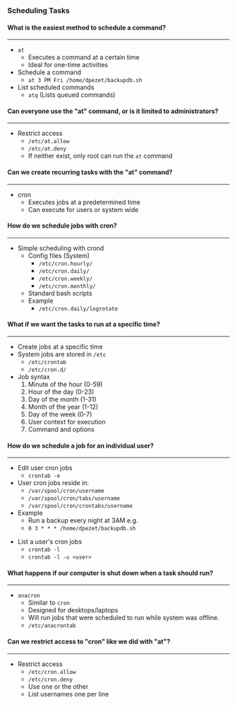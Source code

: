 ### Scheduling Tasks

#### What is the easiest method to schedule a command?

---

- `at`
  - Executes a command at a certain time
  - Ideal for one-time activities
- Schedule a command
  - `at 3 PM Fri /home/dpezet/backupdb.sh`
- List scheduled commands
  - `atq` (Lists queued commands)

#### Can everyone use the "at" command, or is it limited to administrators?

---

- Restrict access
  - `/etc/at.allow`
  - `/etc/at.deny`
  - If neither exist, only root can run the `at` command

#### Can we create recurring tasks with the "at" command?

---

- cron
  - Executes jobs at a predetermined time
  - Can execute for users or system wide

#### How do we schedule jobs with cron?

---

- Simple scheduling with crond
  - Config files (System)
    - `/etc/cron.hourly/`
    - `/etc/cron.daily/`
    - `/etc/cron.weekly/`
    - `/etc/cron.monthly/`
  - Standard bash scripts
  - Example
    - `/etc/cron.daily/logrotate`

#### What if we want the tasks to run at a specific time?

---

- Create jobs at a specific time
- System jobs are stored in `/etc`
  - `/etc/crontab`
  - `/etc/cron.d/`
- Job syntax
  1.  Minute of the hour (0-59)
  2.  Hour of the day (0-23)
  3.  Day of the month (1-31)
  4.  Month of the year (1-12)
  5.  Day of the week (0-7)
  6.  User context for execution
  7.  Command and options

#### How do we schedule a job for an individual user?

---

- Edit user cron jobs
  - `crontab -e`
- User cron jobs reside in:
  - `/var/spool/cron/username`
  - `/var/spool/cron/tabs/username`
  - `/var/spool/cron/crontabs/username`
- Example
  - Run a backup every night at 3AM e.g.
  - `0 3 * * * /home/dpezet/backupdb.sh`

* List a user's cron jobs
  - `crontab -l`
  - `crontab -l -u <user>`

#### What happens if our computer is shut down when a task should run?

---

- `anacron`
  - Similar to `cron`
  - Designed for desktops/laptops
  - Will run jobs that were scheduled to run while system was offline.
  - `/etc/anacrontab`

#### Can we restrict access to "cron" like we did with "at"?

---

- Restrict access
  - `/etc/cron.allow`
  - `/etc/cron.deny`
  - Use one or the other
  - List usernames one per line

